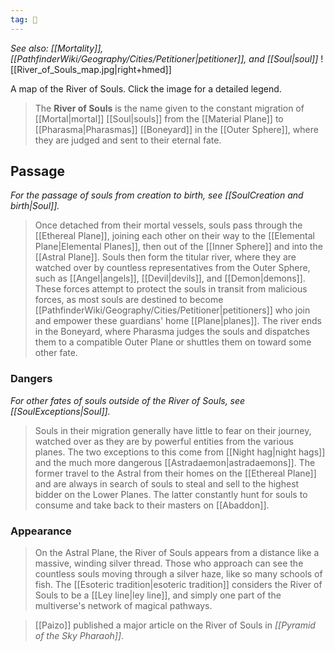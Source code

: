 ```yaml
---
tag: 🌌
---
```

*See also: [[Mortality]], [[PathfinderWiki/Geography/Cities/Petitioner|petitioner]], and [[Soul|soul]]*
![[River_of_Souls_map.jpg|right+hmed]] 

A map of the River of Souls. Click the image for a detailed legend.
> The **River of Souls** is the name given to the constant migration of [[Mortal|mortal]] [[Soul|souls]] from the [[Material Plane]] to [[Pharasma|Pharasmas]] [[Boneyard]] in the [[Outer Sphere]], where they are judged and sent to their eternal fate.



## Passage

*For the passage of souls from creation to birth, see [[SoulCreation and birth|Soul]].*
> Once detached from their mortal vessels, souls pass through the [[Ethereal Plane]], joining each other on their way to the [[Elemental Plane|Elemental Planes]], then out of the [[Inner Sphere]] and into the [[Astral Plane]]. Souls then form the titular river, where they are watched over by countless representatives from the Outer Sphere, such as [[Angel|angels]], [[Devil|devils]], and [[Demon|demons]]. These forces attempt to protect the souls in transit from malicious forces, as most souls are destined to become [[PathfinderWiki/Geography/Cities/Petitioner|petitioners]] who join and empower these guardians' home [[Plane|planes]]. The river ends in the Boneyard, where Pharasma judges the souls and dispatches them to a compatible Outer Plane or shuttles them on toward some other fate.


### Dangers

*For other fates of souls outside of the River of Souls, see [[SoulExceptions|Soul]].*
> Souls in their migration generally have little to fear on their journey, watched over as they are by powerful entities from the various planes. The two exceptions to this come from [[Night hag|night hags]] and the much more dangerous [[Astradaemon|astradaemons]]. The former travel to the Astral from their homes on the [[Ethereal Plane]] and are always in search of souls to steal and sell to the highest bidder on the Lower Planes. The latter constantly hunt for souls to consume and take back to their masters on [[Abaddon]].


### Appearance

> On the Astral Plane, the River of Souls appears from a distance like a massive, winding silver thread. Those who approach can see the countless souls moving through a silver haze, like so many schools of fish. The [[Esoteric tradition|esoteric tradition]] considers the River of Souls to be a [[Ley line|ley line]], and simply one part of the multiverse's network of magical pathways.


> [[Paizo]] published a major article on the River of Souls in *[[Pyramid of the Sky Pharaoh]]*.







